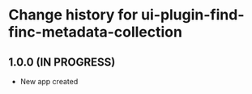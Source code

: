 # Change history for ui-plugin-find-finc-metadata-collection

## 1.0.0 (IN PROGRESS)

* New app created
